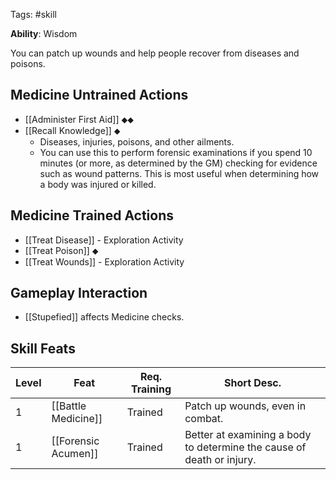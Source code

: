 Tags: #skill 

**Ability**: Wisdom

You can patch up wounds and help people recover from diseases and poisons. 

## Medicine Untrained Actions

- [[Administer First Aid]] ⬥⬥
- [[Recall Knowledge]] ⬥
	- Diseases, injuries, poisons, and other ailments.
	- You can use this to perform forensic examinations if you spend 10 minutes (or more, as determined by the GM) checking for evidence such as wound patterns. This is most useful when determining how a body was injured or killed.

## Medicine Trained Actions

- [[Treat Disease]]  - Exploration Activity
- [[Treat Poison]] ⬥
- [[Treat Wounds]]  - Exploration Activity

## Gameplay Interaction

- [[Stupefied]] affects Medicine checks.

## Skill Feats

| Level | Feat                | Req. Training | Short Desc.                                                           |
| ----- | ------------------- | ------------- | --------------------------------------------------------------------- |
| 1     | [[Battle Medicine]] | Trained       | Patch up wounds, even in combat.                                      |
| 1     | [[Forensic Acumen]] | Trained       | Better at examining a body to determine the cause of death or injury. |
